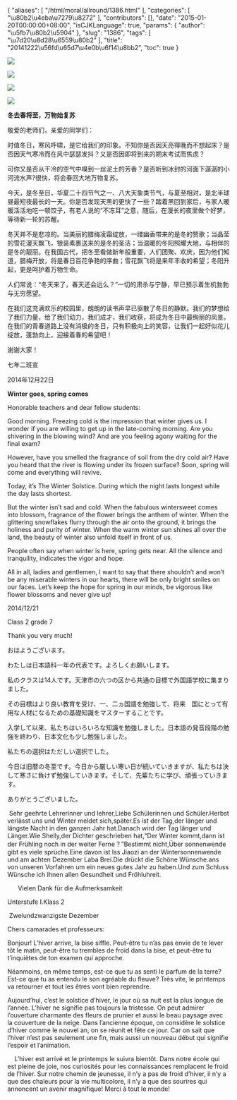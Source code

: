{
    "aliases": [
        "/html/moral/allround/1386.html"
    ],
    "categories": [
        "\u80b2\u4eba\u7279\u8272"
    ],
    "contributors": [],
    "date": "2015-01-20T00:00:00+08:00",
    "isCJKLanguage": true,
    "params": {
        "author": "\u5fb7\u80b2\u5904"
    },
    "slug": "1386",
    "tags": [
        "\u7d20\u8d28\u6559\u80b2"
    ],
    "title": "20141222\u56fd\u65d7\u4e0b\u6f14\u8bb2",
    "toc": true
}

![](https://cdn.tfls.online/mirror/full/302c4bb50893e9f8177edcc2585990843f3c41e5.jpg)




![](https://cdn.tfls.online/mirror/full/4dd6656eeab6348b8a386065b57138996fe27e20.jpg)




![](https://cdn.tfls.online/mirror/full/5a8f39f64bf20c7e069bd14e67c3d3d402c4a482.jpg)




![](https://cdn.tfls.online/mirror/full/866eec495f177bddf5e14755ebde5974023fdd11.jpg)




  





  





**冬去春将至，万物始复苏**




敬爱的老师们，亲爱的同学们：




时值冬日，寒风呼啸，是它给我们的印象。不知你是否因天亮得晚而不想起床？是否因天气寒冷而在风中瑟瑟发抖？又是否因即将到来的期末考试而焦虑？




可你又是否从干冷的空气中嗅到一丝泥土的芳香？是否听到冰封的河面下潺潺的小河流水声?很快，将会春回大地万物复苏。




今天，是冬至日，华夏二十四节气之一、八大天象类节气，与夏至相对，是北半球昼最短夜最长的一天。你是否发现天黑的更快了一些？踏着黑回到家后，与家人暖暖活活地吃一顿饺子，有老人说的“不冻耳”之意，随后，在漫长的夜里做个好梦，等待新一轮的苏醒。




冬天并不是悲凉的。当美丽的腊梅凌霜绽放，一缕幽香带来的是冬的赞歌；当晶莹的雪花漫天飘飞，银装素裹送来的是冬的圣洁；当温暖的冬阳照耀大地，与相伴的是冬的靓丽。在我国古代，把冬至看做新年般重要，人们团聚、欢庆，因为他们知道，腊梅开放，将是春日百花争艳的序曲；雪花飘飞将是来年丰收的希望；冬阳升起，更是呵护着万物生命。




人们常说：“冬天来了，春天还会远么？”一切的肃杀与宁静，早已预示着生机勃勃与无穷愿望。




在我们这充满欢乐的校园里，朗朗的读书声早已驱散了冬日的静默。我们的梦想给了我们力量，给了我们动力，我们成才，我们收获，将成为冬日中最绚丽的风景。在我们的青春道路上没有消极的冬日，只有积极向上的笑容，让我们一起好似花儿绽放，蓬勃向上，迎接着春的希望吧！









谢谢大家！














七年二班宣




2014年12月22日









**Winter goes, spring comes**









Honorable
teachers and dear fellow students:




Good morning.
Freezing cold is the impression that winter gives us. I wonder if you are
willing to get up in the late-coming morning. Are you shivering in the blowing
wind? And are you feeling agony waiting for the final exam? 




However, have you
smelled the fragrance of soil from the dry cold air? Have you heard that the
river is flowing under its frozen surface? Soon, spring will come and
everything will revive.




Today, it’s The
Winter Solstice. During which the night lasts longest while the day lasts shortest.




But the winter
isn’t sad and cold. When the fabulous wintersweet comes into blossom, fragrance
of the flower brings the anthem of winter. When the glittering snowflakes
flurry through the air onto the ground, it brings the holiness and purity of
winter. When the warm winter sun shines all over the land, the beauty of winter
also unfold itself in front of us.




People often say
when winter is here, spring gets near. All the silence and tranquility,
indicates the vigor and hope.




All in all, ladies
and gentlemen, I want to say that there shouldn’t and won’t be any miserable
winters in our hearts, there will be only bright smiles on our faces. Let’s
keep the hope for spring in our minds, be vigorous like flower blossoms and
never give up!




2014/12/21




Class 2 grade 7




Thank you very
much!




  





  





  





おはようございます。




わたしは日本語科一年の代表です。よろしくお願いします。




私のクラスは14人です。天津市の六つの区から共通の目標で外国語学校に集まりました。




その目標はより良い教育を受け、一、二ヵ国語を勉強して、将来　国にとって有用な人材になるための基礎知識をマスターすることです。




 入学して以来、私たちはいろいろな知識を勉強しました。日本語の発音段階の勉強を終わり、日本文化も少し勉強しました。




 私たちの選択はただしい選択でした。




 今日は旧暦の冬至です。今日から厳しい寒い日が続いていきますが、私たちは決して寒さに負けず勉強していきます。そして、先輩たちに学び、頑張っていきます。




 ありがとうございました。




  





  





 Sehr geehrte Lehrerinner und lehrer,Liebe
Schülerinnen und Schüler.Herbst verlässt uns und Winter meldet sich,später.Es
ist der Tag,der länger und längste Nacht in den ganzen Jahr hat.Danach wird der
Tag länger und Länger.Wie Shelly,der Dichter geschrieben hat,“Der Winter kommt,dann ist
der Frühling noch in der weiter Ferne？”Bestimmt nicht,Über sonnenwende
gibt es viele sprüche.Eine davon ist Iss Jiaozi an der Wintersonnenwende und am
achten Dezember Laba Brei.Die drückt die Schöne Wünsche.ans von unseren
Vorfahren um ein neues gutes Jahr zu haben.Und zum Schluss Wünsche ich Ihnen
allen Gesundheit und Fröhluhreit.




      Vielen Dank für die
Aufmerksamkeit




Unterstufe I.Klass 2




 Zweiundzwanzigste Dezember




  





  





Chers camarades et
professeurs:




Bonjour! L’hiver arrive, la bise siffle.
Peut-être tu n’as pas envie de te lever tôt le matin, peut-être tu trembles de
froid dans la bise, et peut-être tu t’inquiètes de ton examen qui approche.




Néanmoins, en même temps, est-ce que tu as
senti le parfum de la terre?  Est-ce que
tu as entendu le son agréable du fleuve? Très vite, le printemps va retourner
et tout les êtres vont bien reprendre.




Aujourd’hui, c’est le solstice d’hiver, le
jour où sa nuit est la plus longue de l’année. L’hiver ne signifie pas toujours
la tristesse. On peut admirer l’ouverture charmante des fleurs de prunier et
aussi le beau paysage avec la couverture de la neige. Dans l’ancienne époque,
on considère le solstice d’hiver comme le nouvel an, on se réunit et fête ce
jour. Car on sait que l’hiver n’est pas seulement une fin, mais aussi un
nouveau début qui signifie l’espoir et l’animation.




    L’hiver est arrivé et le printemps le
suivra bientôt. Dans notre école qui est pleine de joie, nos curiosités pour
les connaissances remplacent le froid de l’hiver. Sur notre chemin de jeunesse,
il n’y a pas de froid d’hiver, il n’y a que des chaleurs pour la vie
multicolore, il n’y a que des sourires qui annoncent un avenir magnifique!
Merci à tout le monde!




  



